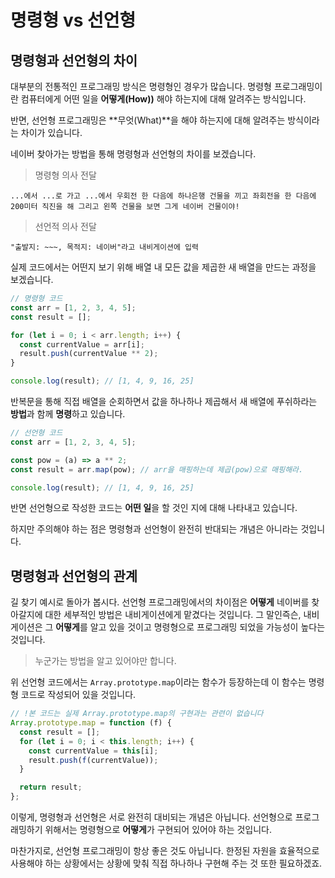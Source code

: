 # 명령형 vs 선언형

## 명령형과 선언형의 차이

대부분의 전통적인 프로그래밍 방식은 명령형인 경우가 많습니다. 명령형 프로그래밍이란 컴퓨터에게 어떤 일을 **어떻게(How))** 해야 하는지에 대해 알려주는 방식입니다.

반면, 선언형 프로그래밍은 **무엇(What)**을 해야 하는지에 대해 알려주는 방식이라는 차이가 있습니다.

네이버 찾아가는 방법을 통해 명령형과 선언형의 차이를 보겠습니다.

> 명령형 의사 전달

`...에서 ...로 가고 ...에서 우회전 한 다음에 하나은행 건물을 끼고 좌회전을 한 다음에 200미터 직진을 해 그리고 왼쪽 건물을 보면 그게 네이버 건물이야! `

> 선언적 의사 전달

`"출발지: ~~~, 목적지: 네이버"라고 내비게이션에 입력`

실제 코드에서는 어떤지 보기 위해 배열 내 모든 값을 제곱한 새 배열을 만드는 과정을 보겠습니다.

```js
// 명령형 코드
const arr = [1, 2, 3, 4, 5];
const result = [];

for (let i = 0; i < arr.length; i++) {
  const currentValue = arr[i];
  result.push(currentValue ** 2);
}

console.log(result); // [1, 4, 9, 16, 25]
```

반복문을 통해 직접 배열을 순회하면서 값을 하나하나 제곱해서 새 배열에 푸쉬하라는 **방법**과 함께 **명령**하고 있습니다.

```js
// 선언형 코드
const arr = [1, 2, 3, 4, 5];

const pow = (a) => a ** 2;
const result = arr.map(pow); // arr을 매핑하는데 제곱(pow)으로 매핑해라.

console.log(result); // [1, 4, 9, 16, 25]
```

반면 선언형으로 작성한 코드는 **어떤 일**을 할 것인 지에 대해 나타내고 있습니다.

하지만 주의해야 하는 점은 명령형과 선언형이 완전히 반대되는 개념은 아니라는 것입니다.

## 명령형과 선언형의 관계

길 찾기 예시로 돌아가 봅시다. 선언형 프로그래밍에서의 차이점은 **어떻게** 네이버를 찾아갈지에 대한 세부적인 방법은 내비게이션에게 맡겼다는 것입니다. 그 말인즉슨, 내비게이션은 그 **어떻게**를 알고 있을 것이고 명령형으로 프로그래밍 되었을 가능성이 높다는 것입니다.

> 누군가는 방법을 알고 있어야만 합니다.

위 선언형 코드에서는 `Array.prototype.map`이라는 함수가 등장하는데 이 함수는 명령형 코드로 작성되어 있을 것입니다.

```js
// !본 코드는 실제 Array.prototype.map의 구현과는 관련이 없습니다
Array.prototype.map = function (f) {
  const result = [];
  for (let i = 0; i < this.length; i++) {
    const currentValue = this[i];
    result.push(f(currentValue));
  }

  return result;
};
```

이렇게, 명령형과 선언형은 서로 완전히 대비되는 개념은 아닙니다.
선언형으로 프로그래밍하기 위해서는 명령형으로 **어떻게**가 구현되어 있어야 하는 것입니다.

마찬가지로, 선언형 프로그래밍이 항상 좋은 것도 아닙니다. 한정된 자원을 효율적으로 사용해야 하는 상황에서는 상황에 맞춰 직접 하나하나 구현해 주는 것 또한 필요하겠죠.
